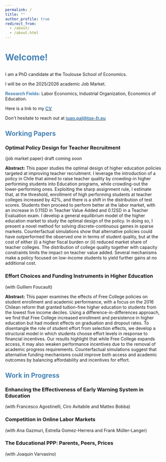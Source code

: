 ```yaml
---
permalink: /
title: ""
author_profile: true
redirect_from: 
  - /about/
  - /about.html
---
```



<h1><span style="color:SteelBlue">Welcome!</span></h1>

<p style="margin-bottom:0.75cm;">
</p>

I am a PhD candidate at the Toulouse School of Economics. 

I will be on the 2025/2026 academic Job Market.

<span style="color:SteelBlue">**Research Fields:**</span> Labor Economics, Industrial Organization, Economics of Education.

<!-- **Research Fields:** Labor Economics, Industrial Organization, Economics of Education. -->

<!-- I combine <span style="color:SteelBlue">**model-based**</span> and <span style="color:SteelBlue">**design-based**</span> methods to conduct research in <span style="color:SteelBlue">**labor**</span> and <span style="color:SteelBlue">**education**</span> economics. -->

Here is a link to my [<span style="color:SteelBlue">**CV**</span>](https://www.dropbox.com/scl/fi/dh188opd838o8vecmw7fp/pal-cv.pdf?rlkey=jyrx7ds2z1gloitdfj6pn22zu&e=1&dl=0)

Don't hesitate to reach out at [<span style="color:SteelBlue">**juan.pal@tse-fr.eu**</span>](mailto:juan.pal@tse-fr.eu)


## <span style="color:SteelBlue">Working Papers</span>

### Optimal Policy Design for Teacher Recruitment
(job market paper) draft coming soon

**Abstract:** This paper studies the optimal design of higher education policies targeted at improving teacher recruitment. I leverage the introduction of a policy in Chile that aimed to raise teacher quality by crowding-in higher performing students into Education programs, while crowding-out the lower-performing ones. Exploiting the sharp assignment rule, I estimate that, at the threshold, enrollment of high performing students at teacher colleges increased by 42%, and there is a shift in the distribution of test scores. Students then proceed to perform better at the labor market, with an increase in 0.11SD in Teacher Value Added and 0.12SD in a Teacher Evaluation exam. I develop a general equilibrium model of the higher education market to study the optimal design of the policy. In doing so, I present a novel method for solving discrete-continuous games in sparse markets. Counterfactual simulations show that alternative policies could have outperformed the observed one in terms of student quality, but at the cost of either (i) a higher fiscal burden or (ii) reduced market share of teacher colleges. The distribution of college quality together with capacity constraints limits the impact on teacher value added. Several mechanisms make a policy focused on low-income students to yield further gains at no additional cost.

### Effort Choices and Funding Instruments in Higher Education
(with Guillem Foucault)

**Abstract:** This paper examines the effects of Free College policies on student enrollment and academic performance, with a focus on the 2016 Chilean reform that granted tuition-free higher education to students from the lowest five income deciles. Using a difference-in-differences approach, we find that Free College increased enrollment and persistence in higher education but had modest effects on graduation and dropout rates. To disentangle the role of student effort from selection effects, we develop a structural model in which students choose effort levels in response to financial incentives. Our results highlight that while Free College expands access, it may also weaken performance incentives due to the removal of academic progress requirements. Counterfactual simulations suggest that alternative funding mechanisms could improve both access and academic outcomes by balancing affordability and incentives for effort.


## <span style="color:SteelBlue">Work in Progress</span>

### Enhancing the Effectiveness of Early Warning System in Education
(with Francesco Agostinelli, Ciro Avitabile and Matteo Bobba)

### Competition in Online Labor Markets
(with Ana Gazmuri, Estrella Gomez-Herrera and Frank Müller-Langer)

### The Educational PPP: Parents, Peers, Prices
(with Joaquin Varvasino)

